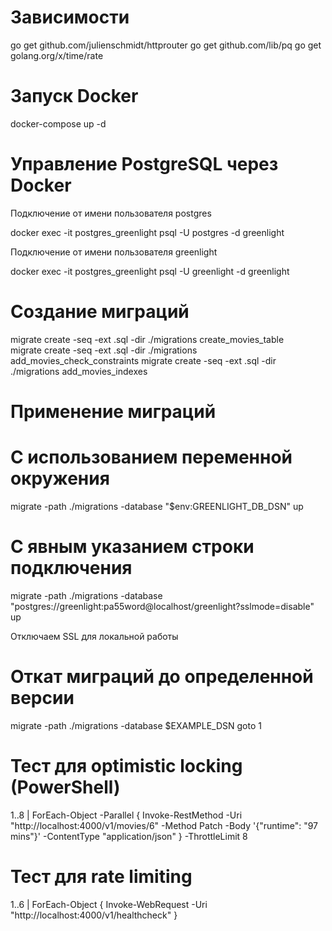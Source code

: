 # Зависимости
go get github.com/julienschmidt/httprouter
go get github.com/lib/pq
go get golang.org/x/time/rate

# Запуск Docker
docker-compose up -d

# Управление PostgreSQL через Docker
Подключение от имени пользователя postgres

docker exec -it postgres_greenlight psql -U postgres -d greenlight

Подключение от имени пользователя greenlight

docker exec -it postgres_greenlight psql -U greenlight -d greenlight

# Создание миграций
migrate create -seq -ext .sql -dir ./migrations create_movies_table \
migrate create -seq -ext .sql -dir ./migrations add_movies_check_constraints
migrate create -seq -ext .sql -dir ./migrations add_movies_indexes

# Применение миграций
# С использованием переменной окружения
migrate -path ./migrations -database "$env:GREENLIGHT_DB_DSN" up



# С явным указанием строки подключения
migrate -path ./migrations -database "postgres://greenlight:pa55word@localhost/greenlight?sslmode=disable" up

Отключаем SSL для локальной работы

# Откат миграций до определенной версии
migrate -path ./migrations -database $EXAMPLE_DSN goto 1

# Тест для optimistic locking (PowerShell)
 1..8 | ForEach-Object -Parallel {
    Invoke-RestMethod -Uri "http://localhost:4000/v1/movies/6" -Method Patch -Body '{"runtime": "97 mins"}' -ContentType "application/json"
 } -ThrottleLimit 8

 # Тест для rate limiting
  1..6 | ForEach-Object { Invoke-WebRequest -Uri "http://localhost:4000/v1/healthcheck" }
